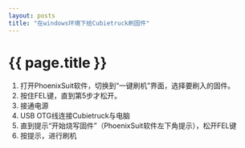 ```yaml
---
layout: posts
title: "在windows环境下给Cubietruck刷固件"
---
```

# {{ page.title }}
1. 打开PhoenixSuit软件，切换到“一键刷机”界面，选择要刷入的固件。
2. 按住FEL键，直到第5步才松开。
3. 接通电源
4. USB OTG线连接Cubietruck与电脑
5. 直到提示“开始烧写固件”（PhoenixSuit软件左下角提示），松开FEL键
6. 按提示，进行刷机